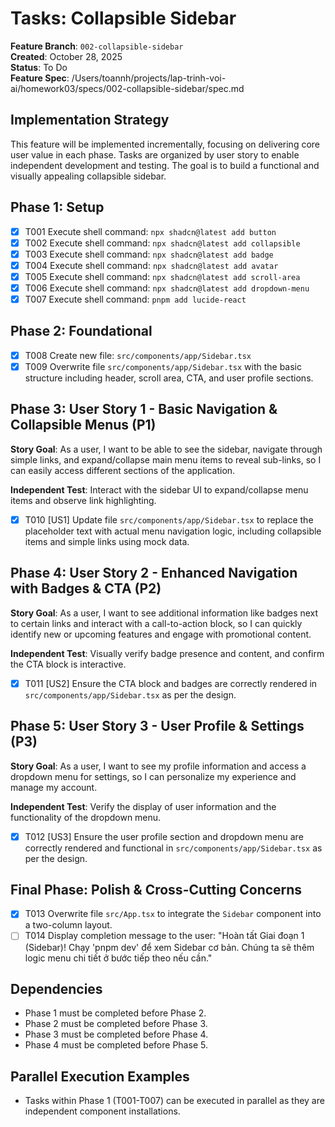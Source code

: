 # Tasks: Collapsible Sidebar

**Feature Branch**: `002-collapsible-sidebar`  
**Created**: October 28, 2025  
**Status**: To Do  
**Feature Spec**: /Users/toannh/projects/lap-trinh-voi-ai/homework03/specs/002-collapsible-sidebar/spec.md

## Implementation Strategy

This feature will be implemented incrementally, focusing on delivering core user value in each phase. Tasks are organized by user story to enable independent development and testing. The goal is to build a functional and visually appealing collapsible sidebar.

## Phase 1: Setup

- [x] T001 Execute shell command: `npx shadcn@latest add button`
- [x] T002 Execute shell command: `npx shadcn@latest add collapsible`
- [x] T003 Execute shell command: `npx shadcn@latest add badge`
- [x] T004 Execute shell command: `npx shadcn@latest add avatar`
- [x] T005 Execute shell command: `npx shadcn@latest add scroll-area`
- [x] T006 Execute shell command: `npx shadcn@latest add dropdown-menu`
- [x] T007 Execute shell command: `pnpm add lucide-react`

## Phase 2: Foundational

- [x] T008 Create new file: `src/components/app/Sidebar.tsx`
- [x] T009 Overwrite file `src/components/app/Sidebar.tsx` with the basic structure including header, scroll area, CTA, and user profile sections.

## Phase 3: User Story 1 - Basic Navigation & Collapsible Menus (P1)

**Story Goal**: As a user, I want to be able to see the sidebar, navigate through simple links, and expand/collapse main menu items to reveal sub-links, so I can easily access different sections of the application.

**Independent Test**: Interact with the sidebar UI to expand/collapse menu items and observe link highlighting.

- [x] T010 [US1] Update file `src/components/app/Sidebar.tsx` to replace the placeholder text with actual menu navigation logic, including collapsible items and simple links using mock data.

## Phase 4: User Story 2 - Enhanced Navigation with Badges & CTA (P2)

**Story Goal**: As a user, I want to see additional information like badges next to certain links and interact with a call-to-action block, so I can quickly identify new or upcoming features and engage with promotional content.

**Independent Test**: Visually verify badge presence and content, and confirm the CTA block is interactive.

- [x] T011 [US2] Ensure the CTA block and badges are correctly rendered in `src/components/app/Sidebar.tsx` as per the design.

## Phase 5: User Story 3 - User Profile & Settings (P3)

**Story Goal**: As a user, I want to see my profile information and access a dropdown menu for settings, so I can personalize my experience and manage my account.

**Independent Test**: Verify the display of user information and the functionality of the dropdown menu.

- [x] T012 [US3] Ensure the user profile section and dropdown menu are correctly rendered and functional in `src/components/app/Sidebar.tsx` as per the design.

## Final Phase: Polish & Cross-Cutting Concerns

- [x] T013 Overwrite file `src/App.tsx` to integrate the `Sidebar` component into a two-column layout.
- [ ] T014 Display completion message to the user: "Hoàn tất Giai đoạn 1 (Sidebar)! Chạy 'pnpm dev' để xem Sidebar cơ bản. Chúng ta sẽ thêm logic menu chi tiết ở bước tiếp theo nếu cần."

## Dependencies

- Phase 1 must be completed before Phase 2.
- Phase 2 must be completed before Phase 3.
- Phase 3 must be completed before Phase 4.
- Phase 4 must be completed before Phase 5.

## Parallel Execution Examples

- Tasks within Phase 1 (T001-T007) can be executed in parallel as they are independent component installations.

